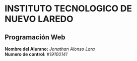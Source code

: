 # INSTITUTO TECNOLOGICO DE NUEVO LAREDO

## Programación Web

**Nombre del Alumno:** *Jonathan Alonso Lara*  
**Numero de control:** *#19100141*